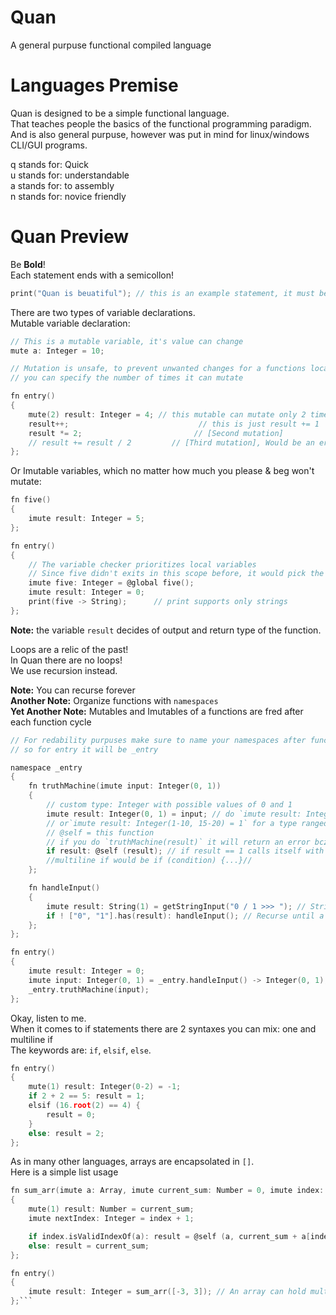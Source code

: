 # Quan
 A general purpuse functional compiled language

# Languages Premise

Quan is designed to be a simple functional language.  
That teaches people the basics of the functional programming paradigm.  
And is also general purpuse, however was put in mind for linux/windows CLI/GUI programs.

q stands for: Quick  
u stands for: understandable  
a stands for: to assembly  
n stands for: novice friendly  

# Quan Preview

Be **Bold**!  
Each statement ends with a semicollon!

```c
print("Quan is beuatiful"); // this is an example statement, it must be in a function
```

There are two types of variable declarations.  
Mutable variable declaration:
```c
// This is a mutable variable, it's value can change
mute a: Integer = 10;

// Mutation is unsafe, to prevent unwanted changes for a functions local mutable,
// you can specify the number of times it can mutate

fn entry()
{
    mute(2) result: Integer = 4; // this mutable can mutate only 2 times per function cycle
    result++;                             // this is just result += 1   [First mutation]
    result *= 2;                         // [Second mutation]
    // result += result / 2         // [Third mutation], Would be an error!
};
```
Or Imutable variables, which no matter how much you please & beg won't mutate:
```c
fn five()
{
    imute result: Integer = 5;
};

fn entry()
{
    // The variable checker prioritizes local variables
    // Since five didn't exits in this scope before, it would pick the global one (our function)
    imute five: Integer = @global five();
    imute result: Integer = 0;
    print(five -> String);      // print supports only strings
};
```

**Note:** the variable `result` decides of output and return type of the function.  

Loops are a relic of the past!  
In Quan there are no loops!  
We use recursion instead.  

**Note:** You can recurse forever  
**Another Note:** Organize functions with `namespaces`  
**Yet Another Note:** Mutables and Imutables of a functions are fred after each function cycle

```c
// For redability purpuses make sure to name your namespaces after functions they "belong" to,
// so for entry it will be _entry

namespace _entry
{
    fn truthMachine(imute input: Integer(0, 1))
    {
        // custom type: Integer with possible values of 0 and 1
        imute result: Integer(0, 1) = input; // do `imute result: Integer(1-10) = 1` for a type ranged 1 to 10 including both sides
        // or`imute result: Integer(1-10, 15-20) = 1` for a type ranged 1 to 10 and 15-20 including both sides
        // @self = this function
        // if you do `truthMachine(result)` it will return an error bcz it is not defined yet
        if result: @self (result); // if result == 1 calls itself with result, forever recursion. 
        //multiline if would be if (condition) {...}// 
    };

    fn handleInput()
    {
        imute result: String(1) = getStringInput("0 / 1 >>> "); // String cut to be 1 char long
        if ! ["0", "1"].has(result): handleInput(); // Recurse until a valid input
    };
};

fn entry()
{
    imute result: Integer = 0;
    imute input: Integer(0, 1) = _entry.handleInput() -> Integer(0, 1);
    _entry.truthMachine(input);
};
```

Okay, listen to me.  
When it comes to if statements there are 2 syntaxes you can mix: one and multiline if  
The keywords are: `if`, `elsif`, `else`.  

```c
fn entry()
{
    mute(1) result: Integer(0-2) = -1;
    if 2 + 2 == 5: result = 1;
    elsif (16.root(2) == 4) {
        result = 0;
    }
    else: result = 2;
};
```

As in many other languages, arrays are encapsolated in `[]`.  
Here is a simple list usage

```c
fn sum_arr(imute a: Array, imute current_sum: Number = 0, imute index: Integer = 0)
{
    mute(1) result: Number = current_sum;
    imute nextIndex: Integer = index + 1;

    if index.isValidIndexOf(a): result = @self (a, current_sum + a[index], nextIndex);
    else: result = current_sum;
};

fn entry()
{
    imute result: Integer = sum_arr([-3, 3]); // An array can hold multiple types
};```